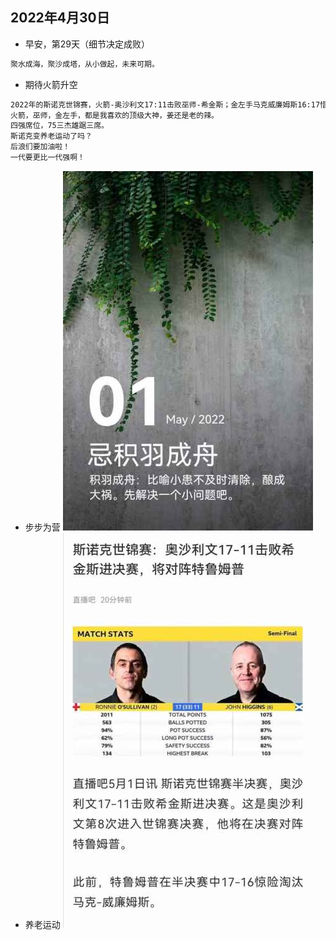 ## 2022年4月30日
- 早安，第29天（细节决定成败）
```markdown
聚水成海，聚沙成塔，从小做起，未来可期。
```
- 期待火箭升空
```markdown
2022年的斯诺克世锦赛，火箭-奥沙利文17:11击败巫师-希金斯；金左手马克威廉姆斯16:17惜败特姆鲁普。
火箭，巫师，金左手，都是我喜欢的顶级大神，姜还是老的辣。
四强席位，75三杰雄踞三席。
斯诺克变养老运动了吗？
后浪们要加油啦！
一代要更比一代强啊！
```  
- 步步为营
  ![](../img/20220501.jpg)
- 养老运动
  ![](../img/20220501a.jpg)
